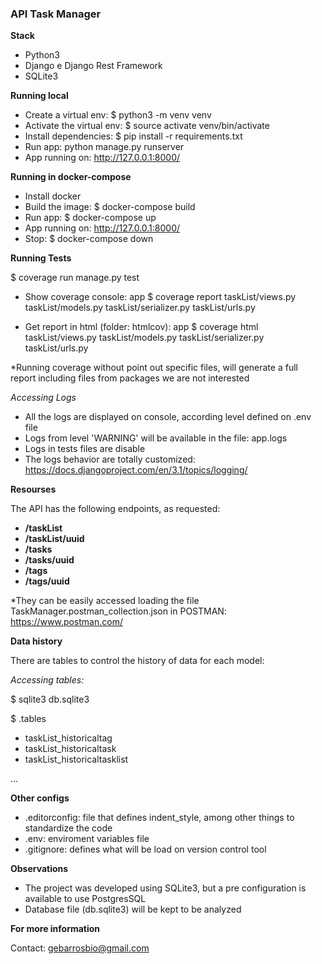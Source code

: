 ### API Task Manager 

**Stack**
- Python3
- Django e Django Rest Framework
- SQLite3

**Running local**

- Create a virtual env: $ python3 -m venv venv
-  Activate the virtual env: $ source activate venv/bin/activate
- Install dependencies: $ pip install -r requirements.txt
- Run app: python manage.py runserver
- App running on: http://127.0.0.1:8000/

**Running in docker-compose**

- Install docker
- Build the image: $ docker-compose build
- Run app: $ docker-compose up
- App running on: http://127.0.0.1:8000/
- Stop: $ docker-compose down

**Running Tests**

$ coverage run manage.py test

- Show coverage console: app $ coverage report  taskList/views.py taskList/models.py taskList/serializer.py taskList/urls.py

- Get report in html (folder: htmlcov): app $ coverage html  taskList/views.py taskList/models.py taskList/serializer.py taskList/urls.py

*Running coverage without point out specific files, will generate a full report including files from packages we are not interested

*Accessing Logs*

- All the logs are displayed on console, according level defined on .env file 
- Logs from level 'WARNING' will be available in the file: app.logs
- Logs in tests files are disable
- The logs behavior are totally customized: https://docs.djangoproject.com/en/3.1/topics/logging/

**Resourses**

The API has the following endpoints, as requested:

- **/taskList**
- **/taskList/uuid**
- **/tasks**
- **/tasks/uuid**
- **/tags**
- **/tags/uuid**

*They can be easily accessed loading the file TaskManager.postman_collection.json in POSTMAN: https://www.postman.com/

**Data history**

There are tables to control the history of data for each model:

*Accessing tables:* 

$ sqlite3 db.sqlite3 

$ .tables

- taskList_historicaltag     
- taskList_historicaltask    
- taskList_historicaltasklist

...

**Other configs**

- .editorconfig: file that defines indent_style, among other things to standardize the code
- .env: enviroment variables file
- .gitignore: defines what will be load on version control tool

**Observations**

- The project was developed using SQLite3, but a pre configuration is available to use PostgresSQL
- Database file (db.sqlite3) will be kept to be analyzed

**For more information**

Contact: gebarrosbio@gmail.com

